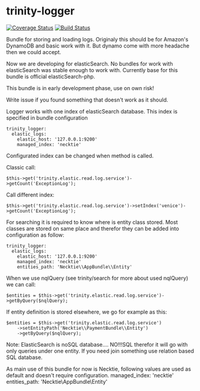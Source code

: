 # trinity-logger

[![Coverage Status](https://coveralls.io/repos/github/modpreneur/trinity-logger/badge.svg?branch=master)](https://coveralls.io/github/modpreneur/trinity-logger?branch=master)
[![Build Status](https://travis-ci.org/modpreneur/trinity-logger.svg?branch=master)](https://travis-ci.org/modpreneur/trinity-settings)

Bundle for storing and loading logs.
Originaly this should be for Amazon's DynamoDB and basic work with it.
But dynamo come with more headache then we could accept.

Now we are developing for elasticSearch. No bundles for work with elasticSearch was stable enough to work with.
Currently base for this bundle is official elasticSearch-php.

This bundle is in early development phase, use on own risk!

Write issue if you found something that doesn't work as it should.

Logger works with one index of elasticSearch database. This index is specified in bundle configuration

    trinity_logger:
      elastic_logs:
        elastic_host: '127.0.0.1:9200'
        managed_index: 'necktie'

Configurated index can be changed when method is called.

  Classic call:

    $this->get('trinity.elastic.read.log.service')->getCount('ExceptionLog');
    
  Call different index:

    $this->get('trinity.elastic.read.log.service')->setIndex('venice')->getCount('ExceptionLog');

For searching it is required to know where is entity class stored. Most classes are stored on same place
and therefor they can be added into configuration as follow:

    trinity_logger:
      elastic_logs:
        elastic_host: '127.0.0.1:9200'
        managed_index: 'necktie'
        entities_path: 'Necktie\\AppBundle\\Entity'

When we use nqlQuery (see trinity/search for more about used nqlQuery) we can call:

    $entities = $this->get('trinity.elastic.read.log.service')->getByQuery($nqlQuery);

If entity definition is stored elsewhere, we go for example as this:

    $entities = $this->get('trinity.elastic.read.log.service')
        ->setEntityPath('Necktie\\PaymentBundle\\Entity')
        ->getByQuery($nqlQuery);

Note: ElasticSearch is noSQL database.... NO!!!SQL therefor it will go with only queries under one entity.
If you need join something use relation based SQL database.

As main use of this bundle for now is Necktie, following values are used as default and doesn't require
configuration.
 managed_index: 'necktie'
 entities_path: 'Necktie\\AppBundle\\Entity'

